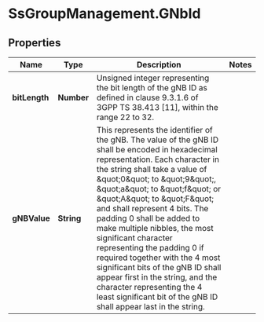 # SsGroupManagement.GNbId

## Properties

Name | Type | Description | Notes
------------ | ------------- | ------------- | -------------
**bitLength** | **Number** | Unsigned integer representing the bit length of the gNB ID as defined in clause 9.3.1.6 of 3GPP TS 38.413 [11], within the range 22 to 32. | 
**gNBValue** | **String** | This represents the identifier of the gNB. The value of the gNB ID shall be encoded in hexadecimal representation. Each character in the string shall take a value of \&quot;0\&quot; to \&quot;9\&quot;, \&quot;a\&quot; to \&quot;f\&quot; or \&quot;A\&quot; to \&quot;F\&quot; and shall represent 4 bits. The padding 0 shall be added to make multiple nibbles, the most significant character representing the padding 0 if required together with the 4 most significant bits of the gNB ID shall appear first in the string, and the character representing the 4 least significant bit of the gNB ID shall appear last in the string.  | 


